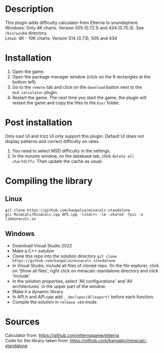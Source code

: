 # Description
This plugin adds difficulty calculator from Etterna to soundsphere.  
Windows: Only 4K charts. Version 505 (0.72.1) and 434 (0.70.3). See `/bin/win64` directory.  
Linux: 4K - 10K charts. Version 514 (0.73), 505 and 434  

# Installation
1. Open the game.  
2. Open the package manager window (click on the 9 rectangles at the bottom left)  
3. Go to the `remote` tab and click on the `download` button next to the `msd_calculator` plugin.  
4. Restart the game. The next time you start the game, the plugin will restart the game and copy the files to the `bin/` folder.  

# Post installation
Only osu! UI and Irizz UI only support this plugin. Default UI does not display patterns and correct difficulty on rates.  

1. You need to select MSD difficulty in the settings.
2. In the mounts window, on the database tab, click `delete all chartdiffs`. Then update the cache as usual.

# Compiling the library
## Linux
```git clone https://github.com/kangalio/minacalc-standalone```  
```gcc MinaCalc/MinaCalc.cpp API.cpp -lstdc++ -lm -shared -fpic -o libminacalc.so```
## Windows
- Download Visual Studio 2022
- Make a C++ solution
- Clone this repo into the solution directory ```git clone https://github.com/kangalio/minacalc-standalone```
- In Visual Studio, include all files of cloned repo. (In the file explorer, click on 'Show all files', right click on minacalc-standalone directory and click 'Include'
- In the solution properties, select 'All configurations' and 'All architectures` in the upper part of the window.
- Make it a dynamic library
- In API.h and API.cpp add ```__declspec(dllexport)``` before each function.
- Compile the solution in ```release x64``` mode.

# Sources
Calculator from: https://github.com/etternagame/etterna  
Code for the library taken from: https://github.com/kangalio/minacalc-standalone
